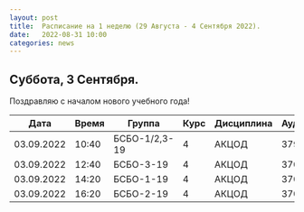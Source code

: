 ```yaml
---
layout: post
title:  Расписание на 1 неделю (29 Августа - 4 Сентября 2022).
date:   2022-08-31 10:00
categories: news
---
```



## Суббота, 3 Сентября.
Поздравляю с началом нового учебного года!

| Дата          | Время   | Группа               | Курс | Дисциплина  | Аудитория | Материалы |
| ------------- | ------- | -------------------- | ---- | ----------- | --------- | --------- |
|03.09.2022     |10:40    |БСБО-1/2,3-19         |4     |АКЦОД        | 379(С-20) |           |
|03.09.2022     |12:40    |БСБО-3-19             |4     |АКЦОД        | 370(С-20) |           |
|03.09.2022     |14:20    |БСБО-1-19             |4     |АКЦОД        | 370(С-20) |           |
|03.09.2022     |16:20    |БСБО-2-19             |4     |АКЦОД        | 370(С-20) |           |




